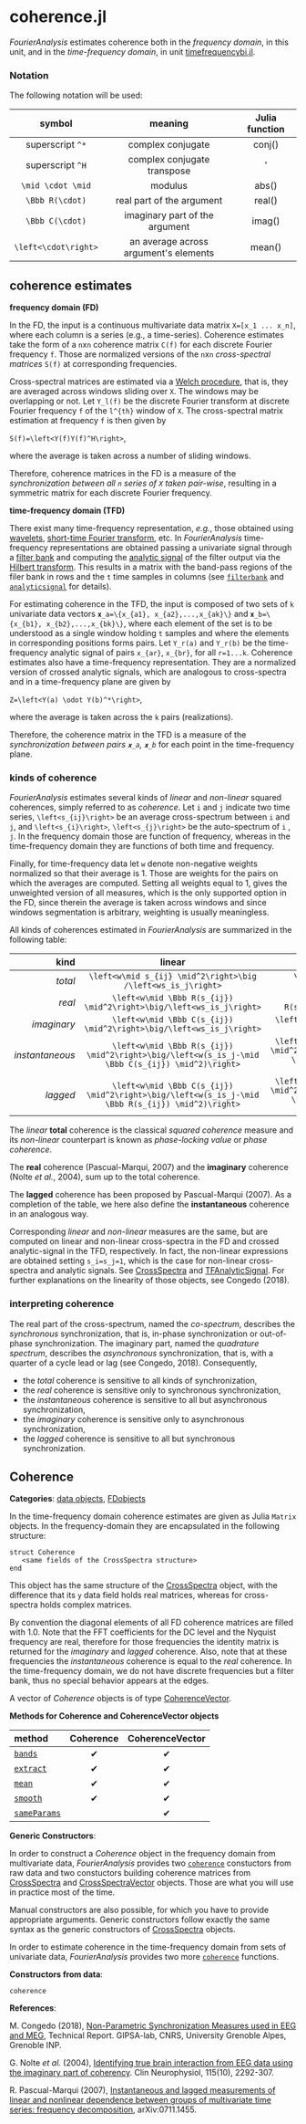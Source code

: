 # coherence.jl

*FourierAnalysis* estimates coherence both in
the *frequency domain*, in this unit,
and in the *time-frequency domain*,
in unit [timefrequencybi.jl](@ref).

### Notation

The following notation will be used:

|        symbol         |            meaning             | Julia function |
|:---------------------:|:------------------------------:|:--------------:|
| superscript ``^*``    |    complex conjugate           |     conj()     |
| superscript ``^H``    | complex conjugate transpose    |       '        |
| ``\mid \cdot \mid``   |           modulus              |     abs()      |
| ``\Bbb R(\cdot)``     |  real part of the argument     |     real()     |
| ``\Bbb C(\cdot)``     | imaginary part of the argument |     imag()     |
| ``\left<\cdot\right>``| an average across argument's elements | mean()|

## coherence estimates

**frequency domain (FD)**

In the FD, the input is a continuous multivariate data matrix
``X=[x_1 ... x_n]``,
where each column is a series (e.g., a time-series).
Coherence estimates take the form of a ``n``x``n`` coherence matrix ``C(f)``
for each discrete Fourier frequency ``f``. Those are
normalized versions of the ``n``x``n`` *cross-spectral matrices* ``S(f)``
at corresponding frequencies.

Cross-spectral matrices are estimated
via a [Welch procedure](https://en.wikipedia.org/wiki/Welch%27s_method),
that is, they are averaged across windows sliding
over ``X``. The windows may be overlapping or not. Let ``Y_l(f)`` be the discrete Fourier transform at discrete
Fourier frequency ``f`` of the ``l^{th}`` window of ``X``.
The cross-spectral matrix estimation at frequency ``f`` is then given by

``S(f)=\left<Y(f)Y(f)^H\right>``,

where the average is taken across a number of sliding windows.

Therefore, coherence matrices in the FD is a measure of the
*synchronization between all ``n`` series of ``X`` taken pair-wise*,
resulting in a symmetric matrix for each discrete Fourier frequency.

**time-frequency domain (TFD)**

There exist many time-frequency representation, *e.g.*, those obtained
using [wavelets](https://en.wikipedia.org/wiki/Wavelet),
[short-time Fourier transform](https://en.wikipedia.org/wiki/Short-time_Fourier_transform), etc.
In *FourierAnalysis* time-frequency representations are obtained passing
a univariate signal through a
[filter bank](https://en.wikipedia.org/wiki/Filter_bank)
and computing the
[analytic signal](https://en.wikipedia.org/wiki/Analytic_signal)
of the filter output via the
[Hilbert transform](https://en.wikipedia.org/wiki/Hilbert_transform).
This results in a matrix with the band-pass regions of the filer bank in rows and the ``t`` time samples in columns (see [`filterbank`](@ref) and
[`analyticsignal`](@ref) for details).

For estimating coherence in the TFD, the input is composed of two sets of ``k``
univariate data vectors
``𝐱_a=\{x_{a1}, x_{a2},...,x_{ak}\}`` and ``𝐱_b=\{x_{b1}, x_{b2},...,x_{bk}\}``,
where each element of the set is to be understood as a single window holding
``t`` samples and where the elements in corresponding positions forms pairs.
Let ``Y_r(a)`` and ``Y_r(b)`` be the time-frequency analytic signal
of pairs ``x_{ar}``, ``x_{br}``, for all ``r=1...k``.
Coherence estimates also have a time-frequency representation.
They are a normalized version of crossed analytic signals, which
are analogous to cross-spectra and in a time-frequency plane are given by

``Z=\left<Y(a) \odot Y(b)^*\right>``,

where the average is taken across the ``k`` pairs (realizations).

Therefore, the coherence matrix in the TFD is a measure of the
*synchronization between pairs ``𝐱_a``, ``𝐱_b``* for each point in the time-frequency plane.

### kinds of coherence

*FourierAnalysis* estimates several kinds of *linear* and *non-linear*
squared coherences, simply referred to as *coherence*.
Let ``i`` and ``j`` indicate two time series,
``\left<s_{ij}\right>``
be an average cross-spectrum between
``i`` and ``j``, and ``\left<s_{i}\right>``, ``\left<s_{j}\right>``
be the auto-spectrum of ``i`` , ``j``. In the frequency domain those
are function of frequency, whereas in the time-frequency domain they are
functions of both time and frequency.

Finally, for time-frequency data let ``w`` denote non-negative weights normalized so that their average is 1. Those are weights for the pairs on which the averages are computed.
Setting all weights equal to 1, gives the unweighted version
of all measures, which is the only supported option in the FD, since
therein the average is taken across windows and since windows segmentation is arbitrary, weighting is usually meaningless.

All kinds of coherences estimated in *FourierAnalysis* are summarized
in the following table:

|   kind         |                linear                       |              non-linear              |
|---------------:|:-------------------------------------------:|:------------------------------------:|
|    *total*     | ``\left<w\mid s_{ij} \mid^2\right>\big /\left<ws_is_j\right>`` | ``\left<w\mid s_{ij} \mid^2\right>``  |
|    *real*      | ``\left<w\mid \Bbb R(s_{ij}) \mid^2\right>\big/\left<ws_is_j\right>`` | ``\left<w\mid \Bbb R(s_{ij})\mid^2\right>`` |
|  *imaginary*   | ``\left<w\mid \Bbb C(s_{ij}) \mid^2\right>\big/\left<ws_is_j\right>`` | ``\left<w\mid \Bbb C(s_{ij}) \mid^2\right>`` |
| *instantaneous*| ``\left<w\mid \Bbb R(s_{ij}) \mid^2\right>\big/\left<w(s_is_j-\mid \Bbb C(s_{ij}) \mid^2)\right>`` | ``\left<w\mid \Bbb R(s_{ij}) \mid^2\right>\big/\left<w(1-\mid \Bbb C(s_{ij}) \mid^2)\right>`` |
|   *lagged*     | ``\left<w\mid \Bbb C(s_{ij}) \mid^2\right>\big/\left<w(s_is_j-\mid \Bbb R(s_{ij}) \mid^2)\right>`` | ``\left<w\mid \Bbb C(s_{ij}) \mid^2\right>\big/\left<w(1-\mid \Bbb R(s_{ij}) \mid^2)\right>`` |

The *linear* **total**  coherence is the classical *squared coherence* measure
and its *non-linear* counterpart is known as *phase-locking value* or
*phase coherence*.

The **real** coherence (Pascual-Marqui, 2007) and the
**imaginary** coherence (Nolte *et al.*, 2004), sum up to the total coherence.

The **lagged** coherence has been proposed by Pascual-Marqui (2007).
As a completion of the table, we here also define the **instantaneous**
coherence in an analogous way.

Corresponding *linear* and *non-linear* measures are the same, but are computed
on linear and non-linear cross-spectra in the FD and crossed analytic-signal in the TFD, respectively.
In fact, the non-linear expressions are obtained setting ``s_i=s_j=1``,
which is the case for non-linear cross-spectra and analytic signals. See
[CrossSpectra](@ref) and [TFAnalyticSignal](@ref).
For further explanations on the linearity of those objects, see Congedo (2018).

### interpreting coherence

The real part of the cross-spectrum, named the *co-spectrum*, describes the
*synchronous* synchronization, that is, in-phase synchronization or
out-of-phase synchronization. The imaginary part, named the
*quadrature spectrum*, describes the *asynchronous* synchronization,
that is, with a quarter of a cycle lead or lag (see Congedo, 2018).
Consequently,
- the *total* coherence is sensitive to all kinds of synchronization,
- the *real* coherence is sensitive only to synchronous synchronization,
- the *instantaneous* coherence is sensitive to all but asynchronous synchronization,
- the *imaginary* coherence is sensitive only to asynchronous synchronization,
- the *lagged* coherence is sensitive to all but synchronous synchronization.

## Coherence

**Categories**: [data objects](@ref), [FDobjects](@ref)

In the time-frequency domain coherence estimates are given as Julia ``Matrix``
objects. In the frequency-domain they are encapsulated in the
following structure:

```
struct Coherence
   <same fields of the CrossSpectra structure>
end
```

This object has the same structure of the [CrossSpectra](@ref) object,
with the difference that its `y` data field holds real matrices,
whereas for cross-spectra holds complex matrices.

By convention the diagonal elements of all FD coherence matrices are
filled with 1.0. Note that the FFT coefficients for the DC level
and the Nyquist frequency are real, therefore for those frequencies the
identity matrix is returned for the *imaginary* and *lagged* coherence.
Also, note that at these frequencies the *instantaneous* coherence is equal
to the *real* coherence. In the time-frequency domain,
we do not have discrete frequencies but a filter bank,
thus no special behavior appears at the edges.

A vector of *Coherence* objects is of type [CoherenceVector](@ref).

**Methods for Coherence and CoherenceVector objects**

|      method          | Coherence    | CoherenceVector    |
|:---------------------|:------------:|:------------------:|
| [`bands`](@ref)      |     ✔        |         ✔         |
| [`extract`](@ref)    |     ✔        |         ✔         |
| [`mean`](@ref)       |     ✔        |         ✔         |
| [`smooth`](@ref)     |     ✔        |         ✔         |
| [`sameParams`](@ref) |              |         ✔         |


**Generic Constructors**:

In order to construct a *Coherence* object in the frequency domain from
multivariate data, *FourierAnalysis* provides two [`coherence`](@ref)
constuctors from raw data and two constuctors building coherence matrices
from [CrossSpectra](@ref) and [CrossSpectraVector](@ref) objects.
Those are what you will use in practice most of the time.

Manual constructors are also possible, for which you have to provide
appropriate arguments. Generic constructors follow exactly the same syntax
as the generic constructors of [CrossSpectra](@ref) objects.

In order to estimate coherence in the time-frequency domain from
sets of univariate data, *FourierAnalysis* provides two more
[`coherence`](@ref) functions.

**Constructors from data**:

```@docs
coherence
```

**References**:

M. Congedo (2018),
[Non-Parametric Synchronization Measures used in EEG and MEG](https://hal.archives-ouvertes.fr/hal-01868538v2/document),
Technical Report. GIPSA-lab, CNRS, University Grenoble Alpes, Grenoble INP.

G. Nolte *et al.* (2004),
[Identifying true brain interaction from EEG data using the imaginary part of coherency](https://www.researchgate.net/file.PostFileLoader.html?id=55e56d5260614bed268b45e5&assetKey=AS%3A273843090853888%401442300689008).
Clin Neurophysiol, 115(10), 2292-307.

R. Pascual-Marqui (2007),
[Instantaneous and lagged measurements of linear and nonlinear dependence between groups of multivariate time series: frequency decomposition](https://arxiv.org/ftp/arxiv/papers/0711/0711.1455.pdf),
arXiv:0711.1455.
